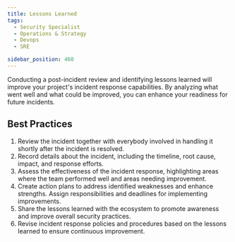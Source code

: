 ```yaml
---
title: Lessons Learned
tags:
  - Security Specialist
  - Operations & Strategy
  - Devops
  - SRE

sidebar_position: 460
---
```


Conducting a post-incident review and identifying lessons learned will improve your project's incident response capabilities. By analyzing what went well and what could be improved, you can enhance your readiness for future incidents.

## Best Practices

1. Review the incident together with everybody involved in handling it shortly after the incident is resolved.
2. Record details about the incident, including the timeline, root cause, impact, and response efforts.
3. Assess the effectiveness of the incident response, highlighting areas where the team performed well and areas needing improvement.
4. Create action plans to address identified weaknesses and enhance strengths. Assign responsibilities and deadlines for implementing improvements.
5. Share the lessons learned with the ecosystem to promote awareness and improve overall security practices.
6. Revise incident response policies and procedures based on the lessons learned to ensure continuous improvement.
